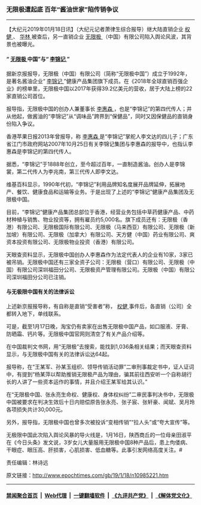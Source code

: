 ### 无限极遭起底 百年“酱油世家”陷传销争议
------------------------

<p>
 【大纪元2019年01月18日讯】（大纪元记者萧律生综合报导）继大陆直销企业
 <a href="http://www.epochtimes.com/gb/tag/%E6%9D%83%E5%81%A5.html">
  权健
 </a>
 、
 <a href="http://www.epochtimes.com/gb/tag/%E5%8D%8E%E6%9E%97.html">
  华林
 </a>
 被查后，另一直销企业
 <a href="http://www.epochtimes.com/gb/tag/%E6%97%A0%E9%99%90%E6%9E%81.html">
  无限极
 </a>
 （中国）有限公司陷入舆论风波，其背景也被曝光。
</p>
<h4>
 “
 <a href="http://www.epochtimes.com/gb/tag/%E6%97%A0%E9%99%90%E6%9E%81.html">
  无限极
 </a>
 中国”与“
 <a href="http://www.epochtimes.com/gb/tag/%E6%9D%8E%E9%94%A6%E8%AE%B0.html">
  李锦记
 </a>
 ”
</h4>
<p>
 据新京报报导，无限极（中国）有限公司（简称“无限极中国”）成立于1992年，是著名酱油企业“
 <a href="http://www.epochtimes.com/gb/tag/%E6%9D%8E%E9%94%A6%E8%AE%B0.html">
  李锦记
 </a>
 ”健康产品集团旗下成员。在《2018年全球直销百强企业》的榜单里，无限极中国以2017年获得39.2亿美元的营收，居于大陆上榜的22家直销公司首位。
</p>
<p>
 报导指，无限极中国的创办人兼董事长
 <a href="http://www.epochtimes.com/gb/tag/%E6%9D%8E%E6%83%A0%E6%A3%AE.html">
  李惠森
 </a>
 ，也是“李锦记”的第四代传人；并从他起，做酱油的“李锦记”从“调味品”跨界到“保健品”，同时又因保健品的直销身份陷入争议。
</p>
<p>
 香港苹果日报2013年曾报导，称
 <a href="http://www.epochtimes.com/gb/tag/%E6%9D%8E%E6%83%A0%E6%A3%AE.html">
  李惠森
 </a>
 是“李锦记”掌舵人李文达的四儿子；广东省江门市政府网站2007年10月25日有关李锦记集团与李惠森的报导中，也指认李惠森是李锦记的第四代传人。
</p>
<p>
 据悉，“李锦记”于1888年创立，至今超过百年，一直制造酱油。创办人是李锦裳，第二代传人为李兆南，第三代传人即李文达。
</p>
<p>
 维基百科显示，1990年代初，“李锦记”利用品牌知名度展开品牌延伸，拓展地产、餐饮、健康食品和运输等业务。于是出现了上述的“李锦记”健康产品集团及无限极中国。
</p>
<p>
 目前，“李锦记”健康产品集团总部位于香港，经营业务包括中草药健康产品、中药材种植与销售、物业投资等，拥有雇员约5,000名。旗下成员还有：无限极（香港）有限公司、无限极国际有限公司、无限极（马来西亚）有限公司、无限极（新加坡）有限公司、无限极（加拿大）有限公司、天方健（中国）药业有限公司、爽资本投资有限公司、无限极物业投资（香港）有限公司。
</p>
<p>
 天眼查资料显示，无限极中国创办人李惠森作为法定代表人的企业有10家，3家已被吊销。无限极中国还有三家全资子公司：无限极（营口）有限公司、无限极（中国）有限公司深圳福田分公司、无限极资产管理有限公司。无限极（中国）有限公司深圳福田分公司已注销。
</p>
<h4>
 与无极限中国有关的法律诉讼
</h4>
<p>
 上述新京报报导称，有自称是直销“受害者”称，
 <a href="http://www.epochtimes.com/gb/tag/%E6%9D%83%E5%81%A5.html">
  权健
 </a>
 事件后，各直销（公司）全都转入地下，单线联系。
</p>
<p>
 可是，截至1月17日晚，淘宝仍有卖家在出售无限极中国产品，如口服液、牙膏、防晒霜、钙片等。无限极中国官网则清空了有关产品介绍等。
</p>
<p>
 在中国裁判文书网，用“无限极”去搜索，能找到1,036条相关结果；而天眼查资料显示，与无限极中国有关的法律诉讼达64起。
</p>
<p>
 报导称，在“王某军、孙某玉组织、领导传销活动罪”二审刑事裁定书中，证人证词中，有提到“杨某萍以帮助推销无限极产品为理由，骗其前往西安听一个自称胡行长的人讲了一些资本运作的事情，并且介绍王某军给其认识。”
</p>
<p>
 在“无限极中国、张永亮生命权、健康权、身体权纠纷”二审民事判决书中，无限极中国被要求在判决生效后十日内赔偿原告张永亮、张子宸、张轩豪、闻斌、吴月玲各项损失共计30,000元。
</p>
<p>
 另外，报导指，无限极中国也曾多次被投诉“变相传销”“拉人头”或“夸大宣传”等。
</p>
<p>
 无极限中国此次陷入舆论风暴的导火线是，1月16日，陕西商丘的一位母亲田淑平在《今日头条》发文说，3岁女儿大量服用无限极中国8种产品后，患上佝偻病、干眼症、眼压高、肝损害，心肌损害、低血糖等。此事引发网络高度关注。#
</p>
<p>
 责任编辑：林诗远
</p>

原文链接：http://www.epochtimes.com/gb/19/1/18/n10985221.htm


------------------------
#### [禁闻聚合首页](https://github.com/gfw-breaker/banned-news/blob/master/README.md) &nbsp;|&nbsp; [Web代理](https://github.com/gfw-breaker/open-proxy/blob/master/README.md) &nbsp;|&nbsp; [一键翻墙软件](https://github.com/gfw-breaker/nogfw/blob/master/README.md) &nbsp;|&nbsp; [《九评共产党》](https://github.com/gfw-breaker/9ping.md/blob/master/README.md#九评之一评共产党是什么) &nbsp;|&nbsp; [《解体党文化》](https://github.com/gfw-breaker/jtdwh.md/blob/master/README.md#绪论)